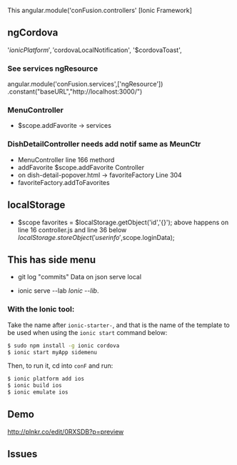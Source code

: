 This angular.module('conFusion.controllers' [Ionic Framework]

## ngCordova
'$ionicPlatform', '$cordovaLocalNotification', '$cordovaToast',
### See services ngResource
angular.module('conFusion.services',['ngResource'])
.constant("baseURL","http://localhost:3000/")
### MenuController
 - $scope.addFavorite -> services
 
### DishDetailController needs add notif same as MeunCtr
- MenuController line 166 methord
- addFavorite $scope.addFavorite Controller 
- on dish-detail-popover.html -> favoriteFactory Line 304
- favoriteFactory.addToFavorites


## localStorage

- $scope favorites = $localStorage.getObject('id','{}');
above happens on line 16 controller.js and line 36 below
$localStorage.storeObject('userinfo',$scope.loginData);


## This has side menu 
* git log "commits"
Data on json serve local
- ionic serve --lab 
*Ionic --lib*. 


### With the Ionic tool:

Take the name after `ionic-starter-`, and that is the name of the template to be used when using the `ionic start` command below:

```bash
$ sudo npm install -g ionic cordova
$ ionic start myApp sidemenu
```

Then, to run it, cd into `conF` and run:

```bash
$ ionic platform add ios
$ ionic build ios
$ ionic emulate ios
```


## Demo
http://plnkr.co/edit/0RXSDB?p=preview

## Issues

